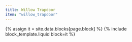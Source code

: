 ```yaml
---
title: Willow Trapdoor
item: "willow_trapdoor"
---
```


{% assign it = site.data.blocks[page.block] %}
{% include block_template.liquid block=it %}

